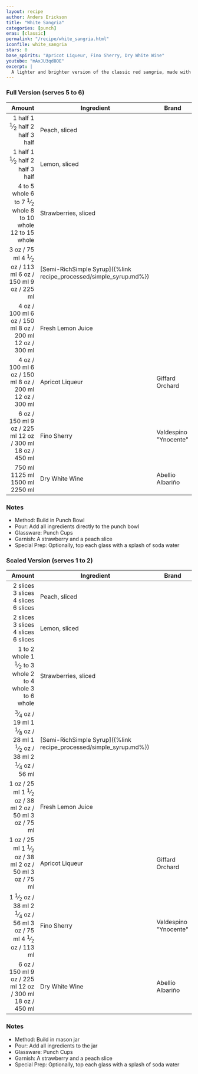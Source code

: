```yaml
---
layout: recipe
author: Anders Erickson
title: "White Sangria"
categories: [punch]
eras: [classic]
permalink: "/recipe/white_sangria.html"
iconfile: white_sangria
stars: 0
base_spirits: "Apricot Liqueur, Fino Sherry, Dry White Wine"
youtube: "mAxJU3qd8OE"
excerpt: |
  A lighter and brighter version of the classic red sangria, made with white wine, fresh fruit, and a touch of sweetness.
---
```


<div class="subrecipe" markdown="1">

### Full Version (serves 5 to 6)

|       Amount | Ingredient                                               | Brand                 |
| -----------: | -------------------------------------------------------- | --------------------- |
|       <span class="onex active">1 half </span> <span class="onehalfx">1 <sup>1</sup>&frasl;<sub>2</sub> half </span> <span class="twox">2 half </span> <span class="threex">3 half </span>| Peach, sliced                                            |
|       <span class="onex active">1 half </span> <span class="onehalfx">1 <sup>1</sup>&frasl;<sub>2</sub> half </span> <span class="twox">2 half </span> <span class="threex">3 half </span>| Lemon, sliced                                            |
| <span class="onex active">4 to 5 whole </span> <span class="onehalfx">6 to 7 <sup>1</sup>&frasl;<sub>2</sub> whole </span> <span class="twox">8 to 10 whole </span> <span class="threex">12 to 15 whole </span>| Strawberries, sliced                                     |
|         <span class="onex active">3 oz  / 75 ml</span> <span class="onehalfx">4 <sup>1</sup>&frasl;<sub>2</sub> oz  / 113 ml</span> <span class="twox">6 oz  / 150 ml</span> <span class="threex">9 oz  / 225 ml</span>| [Semi-RichSimple Syrup]({%link recipe_processed/simple_syrup.md%}) |
|         <span class="onex active">4 oz  / 100 ml</span> <span class="onehalfx">6 oz  / 150 ml</span> <span class="twox">8 oz  / 200 ml</span> <span class="threex">12 oz  / 300 ml</span>| Fresh Lemon Juice                                        |
|         <span class="onex active">4 oz  / 100 ml</span> <span class="onehalfx">6 oz  / 150 ml</span> <span class="twox">8 oz  / 200 ml</span> <span class="threex">12 oz  / 300 ml</span>| Apricot Liqueur                                          | Giffard Orchard       |
|         <span class="onex active">6 oz  / 150 ml</span> <span class="onehalfx">9 oz  / 225 ml</span> <span class="twox">12 oz  / 300 ml</span> <span class="threex">18 oz  / 450 ml</span>| Fino Sherry                                              | Valdespino "Ynocente" |
|       <span class="onex active">750 ml </span> <span class="onehalfx">1125 ml </span> <span class="twox">1500 ml </span> <span class="threex">2250 ml </span>| Dry White Wine                                           | Abellio Albariño      |

### Notes

- Method: Build in Punch Bowl
- Pour: Add all ingredients directly to the punch bowl
- Glassware: Punch Cups
- Garnish: A strawberry and a peach slice
- Special Prep: Optionally, top each glass with a splash of soda water

</div>
<div class="subrecipe" markdown="1">

### Scaled Version (serves 1 to 2)

|       Amount | Ingredient                                               | Brand                 |
| -----------: | -------------------------------------------------------- | --------------------- |
|     <span class="onex active">2 slices </span> <span class="onehalfx">3 slices </span> <span class="twox">4 slices </span> <span class="threex">6 slices </span>| Peach, sliced                                            |
|     <span class="onex active">2 slices </span> <span class="onehalfx">3 slices </span> <span class="twox">4 slices </span> <span class="threex">6 slices </span>| Lemon, sliced                                            |
| <span class="onex active">1 to 2 whole </span> <span class="onehalfx">1 <sup>1</sup>&frasl;<sub>2</sub> to 3 whole </span> <span class="twox">2 to 4 whole </span> <span class="threex">3 to 6 whole </span>| Strawberries, sliced                                     |
|      <span class="onex active"> <sup>3</sup>&frasl;<sub>4</sub> oz  / 19 ml</span> <span class="onehalfx">1 <sup>1</sup>&frasl;<sub>8</sub> oz  / 28 ml</span> <span class="twox">1 <sup>1</sup>&frasl;<sub>2</sub> oz  / 38 ml</span> <span class="threex">2 <sup>1</sup>&frasl;<sub>4</sub> oz  / 56 ml</span>| [Semi-RichSimple Syrup]({%link recipe_processed/simple_syrup.md%}) |
|         <span class="onex active">1 oz  / 25 ml</span> <span class="onehalfx">1 <sup>1</sup>&frasl;<sub>2</sub> oz  / 38 ml</span> <span class="twox">2 oz  / 50 ml</span> <span class="threex">3 oz  / 75 ml</span>| Fresh Lemon Juice                                        |
|         <span class="onex active">1 oz  / 25 ml</span> <span class="onehalfx">1 <sup>1</sup>&frasl;<sub>2</sub> oz  / 38 ml</span> <span class="twox">2 oz  / 50 ml</span> <span class="threex">3 oz  / 75 ml</span>| Apricot Liqueur                                          | Giffard Orchard       |
|       <span class="onex active">1 <sup>1</sup>&frasl;<sub>2</sub> oz  / 38 ml</span> <span class="onehalfx">2 <sup>1</sup>&frasl;<sub>4</sub> oz  / 56 ml</span> <span class="twox">3 oz  / 75 ml</span> <span class="threex">4 <sup>1</sup>&frasl;<sub>2</sub> oz  / 113 ml</span>| Fino Sherry                                              | Valdespino "Ynocente" |
|         <span class="onex active">6 oz  / 150 ml</span> <span class="onehalfx">9 oz  / 225 ml</span> <span class="twox">12 oz  / 300 ml</span> <span class="threex">18 oz  / 450 ml</span>| Dry White Wine                                           | Abellio Albariño      |

### Notes

- Method: Build in mason jar
- Pour: Add all ingredients to the jar
- Glassware: Punch Cups
- Garnish: A strawberry and a peach slice
- Special Prep: Optionally, top each glass with a splash of soda water

</div>

    
<script type="application/ld+json">
{
  "@context": "https://schema.org",
  "@type": "Recipe",
  "author": "{{ page.author }}",
  "description": "{{ page.excerpt }}",
  "image": "{% for ingredient in site.data[page.iconfile].images.ingredient limit: 1 %}{{ ingredient.url }}{% endfor %}",
  "recipeIngredient": [
    "        4 oz Apricot Liqueur                                         ",
  "        6 oz Fino Sherry                                             ",
  "      750 ml Dry White Wine                                          ",
  "        1 oz Apricot Liqueur                                         ",
  "      1.5 oz Fino Sherry                                             ",
  "        6 oz Dry White Wine                                          "],
  "name": "{{ page.title }}",
  "recipeInstructions": "
- Method: Build in Punch Bowl
- Pour: Add all ingredients directly to the punch bowl
- Glassware: Punch Cups
- Garnish: A strawberry and a peach slice
- Special Prep: Optionally, top each glass with a splash of soda water

</div>
<div class="subrecipe" markdown="1">

### Scaled Version (serves 1 to 2)

|       Amount | Ingredient                                               | Brand                 |
| -----------: | -------------------------------------------------------- | --------------------- |
|     2 slices | Peach, sliced                                            |
|     2 slices | Lemon, sliced                                            |
| 1 to 2 whole | Strawberries, sliced                                     |
|      0.75 oz | [Semi-RichSimple Syrup]({%link recipe_processed/simple_syrup.md%}) |
|         1 oz | Fresh Lemon Juice                                        |
|         1 oz | Apricot Liqueur                                          | Giffard Orchard       |
|       1.5 oz | Fino Sherry                                              | Valdespino "Ynocente" |
|         6 oz | Dry White Wine                                           | Abellio Albariño      |

### Notes

- Method: Build in mason jar
- Pour: Add all ingredients to the jar
- Glassware: Punch Cups
- Garnish: A strawberry and a peach slice
- Special Prep: Optionally, top each glass with a splash of soda water

</div>
",
  "recipeYield": "1 cocktail"
}
</script>

    